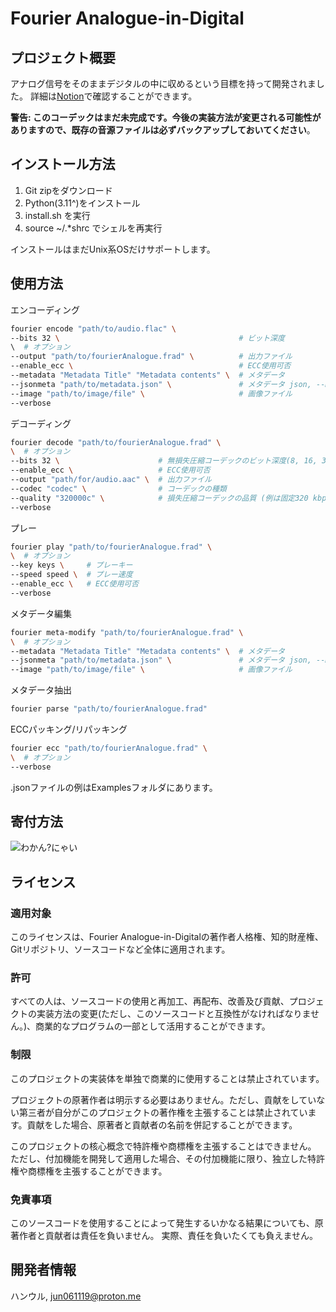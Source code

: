# Fourier Analogue-in-Digital

## プロジェクト概要

アナログ信号をそのままデジタルの中に収めるという目標を持って開発されました。 詳細は[Notion](https://mikhael-openworkspace.notion.site/Fourier-Analogue-e512fa7a21474ef6bdbd615a424293cf?pvs=4)で確認することができます。

**警告: このコーデックはまだ未完成です。今後の実装方法が変更される可能性がありますので、既存の音源ファイルは必ずバックアップしておいてください**。

## インストール方法

1. Git zipをダウンロード
2. Python(3.11^)をインストール
3. install.sh を実行
4. source ~/.*shrc でシェルを再実行

インストールはまだUnix系OSだけサポートします。

## 使用方法

エンコーディング

```bash
fourier encode "path/to/audio.flac" \
--bits 32 \                                        # ビット深度
\  # オプション
--output "path/to/fourierAnalogue.frad" \          # 出力ファイル
--enable_ecc \                                     # ECC使用可否
--metadata "Metadata Title" "Metadata contents" \  # メタデータ
--jsonmeta "path/to/metadata.json" \               # メタデータ json, --metadata より優先されます。
--image "path/to/image/file" \                     # 画像ファイル
--verbose
```

デコーディング

``` bash
fourier decode "path/to/fourierAnalogue.frad" \
\  # オプション
--bits 32 \                      # 無損失圧縮コーデックのビット深度(8, 16, 32をサポートします)
--enable_ecc \                   # ECC使用可否
--output "path/for/audio.aac" \  # 出力ファイル
--codec "codec" \                # コーデックの種類
--quality "320000c" \            # 損失圧縮コーデックの品質 (例は固定320 kbps)
--verbose
```

プレー

``` bash
fourier play "path/to/fourierAnalogue.frad" \
\  # オプション
--key keys \     # プレーキー
--speed speed \  # プレー速度
--enable_ecc \   # ECC使用可否
--verbose
```

メタデータ編集

``` bash
fourier meta-modify "path/to/fourierAnalogue.frad" \
\  # オプション
--metadata "Metadata Title" "Metadata contents" \  # メタデータ
--jsonmeta "path/to/metadata.json" \               # メタデータ json, --metadata より優先されます。
--image "path/to/image/file" \                     # 画像ファイル
```

メタデータ抽出

``` bash
fourier parse "path/to/fourierAnalogue.frad"
```

ECCパッキング/リパッキング

```bash
fourier ecc "path/to/fourierAnalogue.frad" \
\  # オプション
--verbose
```

.jsonファイルの例はExamplesフォルダにあります。

## 寄付方法

![わかん?にゃい](https://item.kakaocdn.net/do/4a675e36e71c3538c5e7ada87a2b28fef43ad912ad8dd55b04db6a64cddaf76d)

## ライセンス

### 適用対象

このライセンスは、Fourier Analogue-in-Digitalの著作者人格権、知的財産権、Gitリポジトリ、ソースコードなど全体に適用されます。

### 許可

すべての人は、ソースコードの使用と再加工、再配布、改善及び貢献、プロジェクトの実装方法の変更(ただし、このソースコードと互換性がなければなりません。)、商業的なプログラムの一部として活用することができます。

### 制限

このプロジェクトの実装体を単独で商業的に使用することは禁止されています。

プロジェクトの原著作者は明示する必要はありません。ただし、貢献をしていない第三者が自分がこのプロジェクトの著作権を主張することは禁止されています。貢献をした場合、原著者と貢献者の名前を併記することができます。

このプロジェクトの核心概念で特許権や商標権を主張することはできません。 ただし、付加機能を開発して適用した場合、その付加機能に限り、独立した特許権や商標権を主張することができます。

### 免責事項

このソースコードを使用することによって発生するいかなる結果についても、原著作者と貢献者は責任を負いません。 実際、責任を負いたくても負えません。

## 開発者情報

ハンウル, <jun061119@proton.me>

